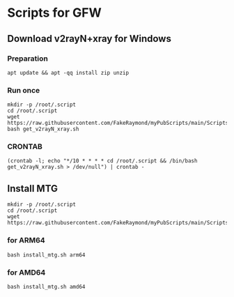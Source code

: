# Scripts for GFW

## Download v2rayN+xray for Windows

### Preparation

``` shell
apt update && apt -qq install zip unzip 
```

### Run once

```shell
mkdir -p /root/.script
cd /root/.script
wget https://raw.githubusercontent.com/FakeRaymond/myPubScripts/main/ScriptsForGFW/get_v2rayN_xray.sh
bash get_v2rayN_xray.sh
```

### CRONTAB

``` shell
(crontab -l; echo "*/10 * * * * cd /root/.script && /bin/bash get_v2rayN_xray.sh > /dev/null") | crontab -
```

## Install MTG

``` shell
mkdir -p /root/.script
cd /root/.script
wget https://raw.githubusercontent.com/FakeRaymond/myPubScripts/main/ScriptsForGFW/install_mtg.sh
```

### for ARM64

``` shell
bash install_mtg.sh arm64
```

### for AMD64

``` shell
bash install_mtg.sh amd64
```
